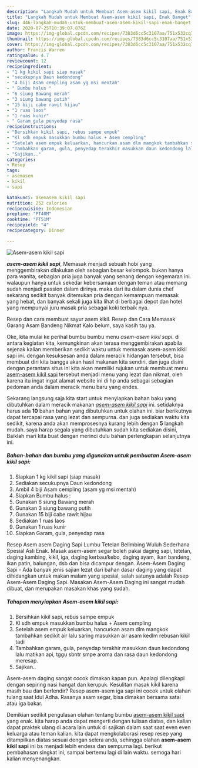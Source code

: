 ```yaml
---
description: "Langkah Mudah untuk Membuat Asem-asem kikil sapi, Enak Banget"
title: "Langkah Mudah untuk Membuat Asem-asem kikil sapi, Enak Banget"
slug: 446-langkah-mudah-untuk-membuat-asem-asem-kikil-sapi-enak-banget
date: 2020-07-25T10:39:07.876Z
image: https://img-global.cpcdn.com/recipes/7383d6cc5c3107aa/751x532cq70/asem-asem-kikil-sapi-foto-resep-utama.jpg
thumbnail: https://img-global.cpcdn.com/recipes/7383d6cc5c3107aa/751x532cq70/asem-asem-kikil-sapi-foto-resep-utama.jpg
cover: https://img-global.cpcdn.com/recipes/7383d6cc5c3107aa/751x532cq70/asem-asem-kikil-sapi-foto-resep-utama.jpg
author: Francis Warren
ratingvalue: 4.7
reviewcount: 12
recipeingredient:
- "1 kg kikil sapi siap masak"
- "secukupnya Daun kedondong"
- "4 biji Asam cempling asam yg msi mentah"
- " Bumbu halus "
- "6 siung Bawang merah"
- "3 siung bawang putih"
- "15 biji cabe rawit hijau"
- "1 ruas laos"
- "1 ruas kunir"
- " Garam gula penyedap rasa"
recipeinstructions:
- "Bersihkan kikil sapi, rebus sampe empuk"
- "Kl sdh empuk masukkan bumbu halus + Asem cempling"
- "Setelah asem empuk keluarkan, hancurkan asam dlm mangkok tambahkan sedikit air lalu saring masukkan air asam kedlm rebusan kikil tadi"
- "Tambahkan garam, gula, penyedap terakhir masukkan daun kedondong lalu matikan api, tggu sbntr smpe aroma dan rasa daun kedondong meresap."
- "Sajikan.."
categories:
- Resep
tags:
- asemasem
- kikil
- sapi

katakunci: asemasem kikil sapi 
nutrition: 252 calories
recipecuisine: Indonesian
preptime: "PT40M"
cooktime: "PT51M"
recipeyield: "4"
recipecategory: Dinner

---
```



![Asem-asem kikil sapi](https://img-global.cpcdn.com/recipes/7383d6cc5c3107aa/751x532cq70/asem-asem-kikil-sapi-foto-resep-utama.jpg)

<b><i>asem-asem kikil sapi</i></b>, Memasak menjadi sebuah hobi yang menggembirakan dilakukan oleh sebagian besar kelompok. bukan hanya para wanita, sebagian pria juga banyak yang senang dengan kegemaran ini. walaupun hanya untuk sekedar kebersamaan dengan teman atau memang sudah menjadi passion dalam dirinya. maka dari itu dalam dunia chef sekarang sedikit banyak ditemukan pria dengan kemampuan memasak yang hebat, dan banyak sekali juga kita lihat di berbagai depot dan hotel yang mempunyai juru masak pria sebagai koki terbaik nya.

Resep dan cara membuat sayur asem kikil. Resep dan Cara Memasak Garang Asam Bandeng Nikmat Kalo belum, saya kasih tau ya.

Oke, kita mulai ke perihal bumbu bumbu menu <i>asem-asem kikil sapi</i>. di antara kegiatan kita, kemungkinan akan terasa menggembirakan apabila sejenak kalian memberikan sedikit waktu untuk memasak asem-asem kikil sapi ini. dengan kesuksesan anda dalam meracik hidangan tersebut, bisa membuat diri kita bangga akan hasil makanan kita sendiri. dan juga disini dengan perantara situs ini kita akan memiliki rujukan untuk membuat menu <u>asem-asem kikil sapi</u> tersebut menjadi menu yang lezat dan nikmat, oleh karena itu ingat ingat alamat website ini di hp anda sebagai sebagian pedoman anda dalam meracik menu baru yang endes.


Sekarang langsung saja kita start untuk menyiapkan bahan baku yang dibutuhkan dalam meracik makanan <u><i>asem-asem kikil sapi</i></u> ini. setidaknya harus ada <b>10</b> bahan bahan yang dibutuhkan untuk olahan ini. biar berikutnya dapat tercapai rasa yang lezat dan sempurna. dan juga sediakan waktu kita sedikit, karena anda akan memprosesnya kurang lebih dengan <b>5</b> langkah mudah. saya harap segala yang dibutuhkan sudah kita sediakan disini, Baiklah mari kita buat dengan merinci dulu bahan perlengkapan selanjutnya ini.

<!--inarticleads1-->

##### Bahan-bahan dan bumbu yang digunakan untuk pembuatan Asem-asem kikil sapi:

1. Siapkan 1 kg kikil sapi (siap masak)
1. Sediakan secukupnya Daun kedondong
1. Ambil 4 biji Asam cempling (asam yg msi mentah)
1. Siapkan  Bumbu halus :
1. Gunakan 6 siung Bawang merah
1. Gunakan 3 siung bawang putih
1. Gunakan 15 biji cabe rawit hijau
1. Sediakan 1 ruas laos
1. Gunakan 1 ruas kunir
1. Siapkan  Garam, gula, penyedap rasa


Resep Asem asem Daging Sapi Lumbu Tetelan Belimbing Wuluh Sederhana Spesial Asli Enak. Masak asem-asem segar boleh pakai daging sapi, tetelan, daging kambing, kikil, iga, daging kerbau/kebo, daging ayam, ikan bandeng, ikan patin, balungan, dsb dan bisa dicampur dengan. Asem-Asem Daging Sapi - Ada banyak jenis sajian lezat dari bahan dasar daging yang dapat dihidangkan untuk makan malam yang spesial, salah satunya adalah Resep Asem-Asem Daging Sapi. Masakan Asem-Asem Daging ini sangat mudah dibuat, dan merupakan masakan khas yang sudah. 

<!--inarticleads2-->

##### Tahapan menyiapkan Asem-asem kikil sapi:

1. Bersihkan kikil sapi, rebus sampe empuk
1. Kl sdh empuk masukkan bumbu halus + Asem cempling
1. Setelah asem empuk keluarkan, hancurkan asam dlm mangkok tambahkan sedikit air lalu saring masukkan air asam kedlm rebusan kikil tadi
1. Tambahkan garam, gula, penyedap terakhir masukkan daun kedondong lalu matikan api, tggu sbntr smpe aroma dan rasa daun kedondong meresap.
1. Sajikan..


Asem-asem daging sangat cocok dimakan kapan pun. Apalagi dilengkapi dengan sepiring nasi hangat dan kerupuk. Kesulitan masak kikil karena masih bau dan berlendir? Resep asem-asem iga sapi ini cocok untuk olahan tulang saat Idul Adha. Rasanya asam segar, bisa dimakan bersama satai atau iga bakar. 

Demikian sedikit pengulasan olahan tentang bumbu <u>asem-asem kikil sapi</u> yang enak. kita harap anda dapat mengerti dengan tulisan diatas, dan kalian dapat praktek ulang di acara lain untuk di sajikan dalam saat saat even even keluarga atau teman kalian. kita dapat mengkolaborasi resep resep yang ditampilkan diatas sesuai dengan selera anda, sehingga olahan <b>asem-asem kikil sapi</b> ini bs menjadi lebih endess dan sempurna lagi. berikut pembahasan singkat ini, sampai bertemu lagi di lain waktu. semoga hari kalian menyenangkan.
